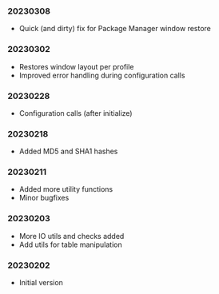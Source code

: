 ### 20230308

  * Quick (and dirty) fix for Package Manager window restore

### 20230302

  * Restores window layout per profile
  * Improved error handling during configuration calls

### 20230228

  * Configuration calls (after initialize)

### 20230218

  * Added MD5 and SHA1 hashes

### 20230211

  * Added more utility functions
  * Minor bugfixes

### 20230203

  * More IO utils and checks added
  * Add utils for table manipulation

### 20230202

  * Initial version
